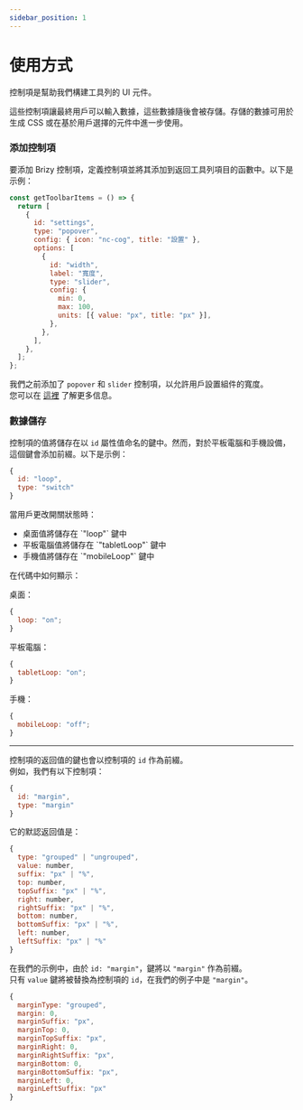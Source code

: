 ```yaml
---
sidebar_position: 1
---
```


# 使用方式

控制項是幫助我們構建工具列的 UI 元件。

這些控制項讓最終用戶可以輸入數據，這些數據隨後會被存儲。存儲的數據可用於生成 CSS 或在基於用戶選擇的元件中進一步使用。

### 添加控制項

要添加 Brizy 控制項，定義控制項並將其添加到返回工具列項目的函數中。以下是示例：<br/>

```js
const getToolbarItems = () => {
  return [
    {
      id: "settings",
      type: "popover",
      config: { icon: "nc-cog", title: "設置" },
      options: [
        {
          id: "width",
          label: "寬度",
          type: "slider",
          config: {
            min: 0,
            max: 100,
            units: [{ value: "px", title: "px" }],
          },
        },
      ],
    },
  ];
};
```

我們之前添加了 `popover` 和 `slider` 控制項，以允許用戶設置組件的寬度。<br/>
您可以在 [這裡](./regular-control) 了解更多信息。

### 數據儲存

控制項的值將儲存在以 `id` 屬性值命名的鍵中。然而，對於平板電腦和手機設備，這個鍵會添加前綴。以下是示例：

```js
{
  id: "loop",
  type: "switch"
}
```

當用戶更改開關狀態時：

<ul>
 <li>桌面值將儲存在 `"loop"` 鍵中</li>
 <li>平板電腦值將儲存在 `"tabletLoop"` 鍵中</li>
 <li>手機值將儲存在 `"mobileLoop"` 鍵中</li>
</ul>

在代碼中如何顯示：<br/>

桌面：

```js
{
  loop: "on";
}
```

平板電腦：

```js
{
  tabletLoop: "on";
}
```

手機：

```js
{
  mobileLoop: "off";
}
```

---

控制項的返回值的鍵也會以控制項的 `id` 作為前綴。<br/>
例如，我們有以下控制項：

```js
{
  id: "margin",
  type: "margin"
}
```

它的默認返回值是：

```js
{
  type: "grouped" | "ungrouped",
  value: number,
  suffix: "px" | "%",
  top: number,
  topSuffix: "px" | "%",
  right: number,
  rightSuffix: "px" | "%",
  bottom: number,
  bottomSuffix: "px" | "%",
  left: number,
  leftSuffix: "px" | "%"
}
```

在我們的示例中，由於 `id: "margin"`，鍵將以 `"margin"` 作為前綴。<br/>
只有 `value` 鍵將被替換為控制項的 `id`，在我們的例子中是 `"margin"`。

```js
{
  marginType: "grouped",
  margin: 0,
  marginSuffix: "px",
  marginTop: 0,
  marginTopSuffix: "px",
  marginRight: 0,
  marginRightSuffix: "px",
  marginBottom: 0,
  marginBottomSuffix: "px",
  marginLeft: 0,
  marginLeftSuffix: "px"
}
```
